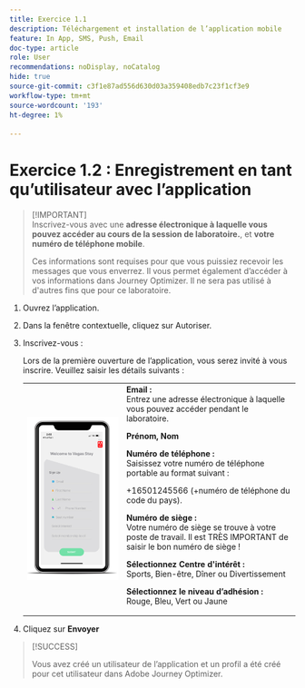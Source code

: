 ```yaml
---
title: Exercice 1.1
description: Téléchargement et installation de l’application mobile
feature: In App, SMS, Push, Email
doc-type: article
role: User
recommendations: noDisplay, noCatalog
hide: true
source-git-commit: c3f1e87ad556d630d03a359408edb7c23f1cf3e9
workflow-type: tm+mt
source-wordcount: '193'
ht-degree: 1%

---
```



# Exercice 1.2 : Enregistrement en tant qu’utilisateur avec l’application

>[!IMPORTANT]\
>Inscrivez-vous avec une **adresse électronique à laquelle vous pouvez accéder au cours de la session de laboratoire.**, et **votre numéro de téléphone mobile**.
>
> Ces informations sont requises pour que vous puissiez recevoir les messages que vous enverrez. Il vous permet également d’accéder à vos informations dans Journey Optimizer. Il ne sera pas utilisé à d&#39;autres fins que pour ce laboratoire.

1. Ouvrez l’application.
1. Dans la fenêtre contextuelle, cliquez sur Autoriser.
1. Inscrivez-vous :

   Lors de la première ouverture de l’application, vous serez invité à vous inscrire. Veuillez saisir les détails suivants :

   <table>
    <tr>
    <td>
    <div>
    <img alt="Enregistrement de l’application" src="../assets/1-2.png"/> 
    </div>
    </td>
    <td>
    <strong>Email : </strong><br>Entrez une adresse électronique à laquelle vous pouvez accéder pendant le laboratoire.
    </p><p>
    <strong>Prénom, Nom </strong>
    </p><p>
    <strong>Numéro de téléphone : </strong> <br>Saisissez votre numéro de téléphone portable au format suivant : 
    <p>+16501245566 (+numéro de téléphone du code du pays).
    </p><p>
    <strong>Numéro de siège : </strong><br>Votre numéro de siège se trouve à votre poste de travail. Il est TRÈS IMPORTANT de saisir le bon numéro de siège !
    </p><p>
    <strong>Sélectionnez Centre d'intérêt : </strong></br>Sports, Bien-être, Dîner ou Divertissement
    </p><p>
    <strong>Sélectionnez le niveau d’adhésion : </strong></br>Rouge, Bleu, Vert ou Jaune</p>
    </td>
    </tr>
    </table>

1. Cliquez sur **Envoyer**

>[!SUCCESS]
>
>Vous avez créé un utilisateur de l’application et un profil a été créé pour cet utilisateur dans Adobe Journey Optimizer.
